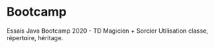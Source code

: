 # Bootcamp
Essais Java 
Bootcamp 2020 - TD Magicien + Sorcier
Utilisation classe, répertoire, héritage.

